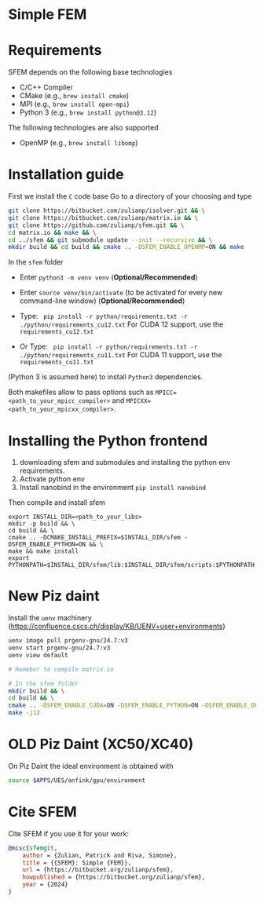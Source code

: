# Simple FEM #

# Requirements

SFEM depends on the following base technologies

- C/C++ Compiler
- CMake				(e.g., `brew install cmake`)
- MPI 				(e.g., `brew install open-mpi`)
- Python 3 			(e.g., `brew install python@3.12`)

The following technologies are also supported
- OpenMP 			(e.g., `brew install libomp`)

# Installation guide

First we install the `C` code base
Go to a directory of your choosing and type

```bash
git clone https://bitbucket.com/zulianp/isolver.git && \
git clone https://bitbucket.com/zulianp/matrix.io && \
git clone https://github.com/zulianp/sfem.git && \
cd matrix.io && make && \
cd ../sfem && git submodule update --init --recursive && \
mkdir build && cd build && cmake .. -DSFEM_ENABLE_OPENMP=ON && make
```


In the `sfem` folder

- Enter `python3 -m venv venv` (**Optional/Recommended**)
- Enter `source venv/bin/activate` (to be activated for every new command-line window) (**Optional/Recommended**)

- Type:
 ``` pip install -r python/requirements.txt -r ./python/requirements_cu12.txt```
 For CUDA 12 support, use the `requirements_cu12.txt`
- Or Type:
 ``` pip install -r python/requirements.txt -r ./python/requirements_cu11.txt```
For CUDA 11 support, use the `requirements_cu11.txt`

 (Python 3 is assumed here) to install `Python3` dependencies.

Both makefiles allow to pass options such as 
`MPICC=<path_to_your_mpicc_compiler>` and `MPICXX=<path_to_your_mpicxx_compiler>`.


# Installing the Python frontend

1. downloading sfem and submodules and installing the python env requirements.
2. Activate python env
3. Install nanobind in the environment `pip install nanobind`

Then compile and install sfem
```
export INSTALL_DIR=<path_to_your_libs>
mkdir -p build && \
cd build && \
cmake .. -DCMAKE_INSTALL_PREFIX=$INSTALL_DIR/sfem -DSFEM_ENABLE_PYTHON=ON && \
make && make install
export PYTHONPATH=$INSTALL_DIR/sfem/lib:$INSTALL_DIR/sfem/scripts:$PYTHONPATH
```

# New Piz daint

Install the `uenv` machinery (https://confluence.cscs.ch/display/KB/UENV+user+environments)

```bash
uenv image pull prgenv-gnu/24.7:v3
uenv start prgenv-gnu/24.7:v3
uenv view default

# Remeber to compile matrix.io

# In the sfem folder
mkdir build && \
cd build && \
cmake .. -DSFEM_ENABLE_CUDA=ON -DSFEM_ENABLE_PYTHON=ON -DSFEM_ENABLE_OPENMP=ON -DCMAKE_C_COMPILER=mpicc -DCMAKE_CXX_COMPILER=mpicxx && \
make -j12
```


# OLD Piz Daint (XC50/XC40)

On Piz Daint the ideal environment is obtained with
```bash
source $APPS/UES/anfink/gpu/environment
```

# Cite SFEM

Cite SFEM if you use it for your work:

```bibtex
@misc{sfemgit,
	author = {Zulian, Patrick and Riva, Simone},
	title = {{SFEM}: Simple {FEM}},
	url = {https://bitbucket.org/zulianp/sfem},
	howpublished = {https://bitbucket.org/zulianp/sfem},
	year = {2024}
}
```
